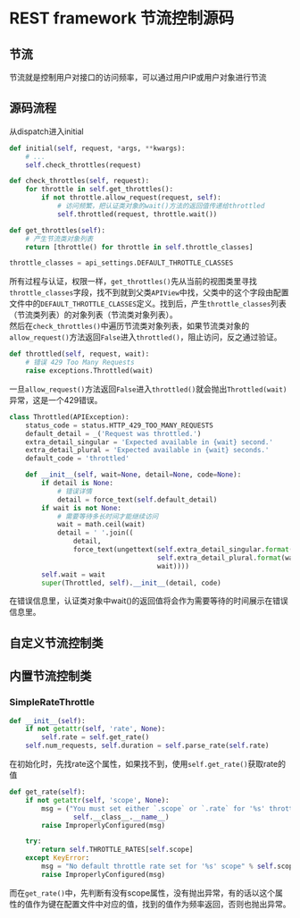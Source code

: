 # REST framework 节流控制源码

## 节流

节流就是控制用户对接口的访问频率，可以通过用户IP或用户对象进行节流

## 源码流程

从dispatch进入initial

```py
def initial(self, request, *args, **kwargs):
    # ...
    self.check_throttles(request)
```

```py
def check_throttles(self, request):
    for throttle in self.get_throttles():
        if not throttle.allow_request(request, self):
            # 访问频繁，把认证类对象的wait()方法的返回值传递给throttled
            self.throttled(request, throttle.wait())
```

```py
def get_throttles(self):
    # 产生节流类对象列表
    return [throttle() for throttle in self.throttle_classes]
```

```py
throttle_classes = api_settings.DEFAULT_THROTTLE_CLASSES
```

所有过程与认证，权限一样，`get_throttles()`先从当前的视图类里寻找`throttle_classes`字段，找不到就到父类`APIView`中找，父类中的这个字段由配置文件中的`DEFAULT_THROTTLE_CLASSES`定义。找到后，产生`throttle_classes`列表（节流类列表）的对象列表（节流类对象列表）。  
然后在`check_throttles()`中遍历节流类对象列表，如果节流类对象的`allow_request()`方法返回`False`进入`throttled()`，阻止访问，反之通过验证。

```py
def throttled(self, request, wait):
    # 错误 429 Too Many Requests
    raise exceptions.Throttled(wait)
```

一旦`allow_request()`方法返回`False`进入`throttled()`就会抛出`Throttled(wait)`异常，这是一个429错误。

```py
class Throttled(APIException):
    status_code = status.HTTP_429_TOO_MANY_REQUESTS
    default_detail = _('Request was throttled.')
    extra_detail_singular = 'Expected available in {wait} second.'
    extra_detail_plural = 'Expected available in {wait} seconds.'
    default_code = 'throttled'

    def __init__(self, wait=None, detail=None, code=None):
        if detail is None:
            # 错误详情
            detail = force_text(self.default_detail)
        if wait is not None:
            # 需要等待多长时间才能继续访问
            wait = math.ceil(wait)
            detail = ' '.join((
                detail,
                force_text(ungettext(self.extra_detail_singular.format(wait=wait),
                                     self.extra_detail_plural.format(wait=wait),
                                     wait))))
        self.wait = wait
        super(Throttled, self).__init__(detail, code)
```

在错误信息里，认证类对象中wait()的返回值将会作为需要等待的时间展示在错误信息里。

## 自定义节流控制类

## 内置节流控制类

### SimpleRateThrottle

```py
def __init__(self):
    if not getattr(self, 'rate', None):
        self.rate = self.get_rate()
    self.num_requests, self.duration = self.parse_rate(self.rate)
```

在初始化时，先找rate这个属性，如果找不到，使用`self.get_rate()`获取rate的值

```py
def get_rate(self):
    if not getattr(self, 'scope', None):
        msg = ("You must set either `.scope` or `.rate` for '%s' throttle" %
                self.__class__.__name__)
        raise ImproperlyConfigured(msg)

    try:
        return self.THROTTLE_RATES[self.scope]
    except KeyError:
        msg = "No default throttle rate set for '%s' scope" % self.scope
        raise ImproperlyConfigured(msg)
```

而在`get_rate()`中，先判断有没有scope属性，没有抛出异常，有的话以这个属性的值作为键在配置文件中对应的值，找到的值作为频率返回，否则也抛出异常。